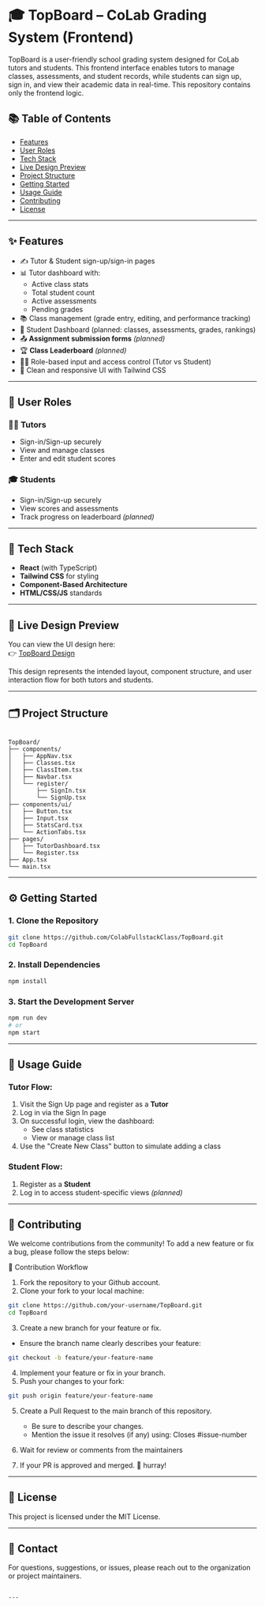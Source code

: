 # 🎓 TopBoard – CoLab Grading System (Frontend)

TopBoard is a user-friendly school grading system designed for CoLab tutors and students. This frontend interface enables tutors to manage classes, assessments, and student records, while students can sign up, sign in, and view their academic data in real-time. This repository contains only the frontend logic.

## 📚 Table of Contents

- [Features](#features)
- [User Roles](#user-roles)
- [Tech Stack](#tech-stack)
- [Live Design Preview](#-live-design-preview)
- [Project Structure](#project-structure)
- [Getting Started](#getting-started)
- [Usage Guide](#usage-guide)
- [Contributing](#contributing)
- [License](#license)

---

## ✨ Features

- ✍️ Tutor & Student sign-up/sign-in pages
- 📊 Tutor dashboard with:
  - Active class stats
  - Total student count
  - Active assessments
  - Pending grades
- 📚 Class management (grade entry, editing, and performance tracking)
- 🧮 Student Dashboard (planned: classes, assessments, grades, rankings)
- 📤 **Assignment submission forms** _(planned)_
- 🏆 **Class Leaderboard** _(planned)_
- 🧑‍🏫 Role-based input and access control (Tutor vs Student)
- 📱 Clean and responsive UI with Tailwind CSS

---

## 👥 User Roles

### 🧑‍🏫 Tutors

- Sign-in/Sign-up securely
- View and manage classes
- Enter and edit student scores

### 🎓 Students

- Sign-in/Sign-up securely
- View scores and assessments
- Track progress on leaderboard _(planned)_

---

## 🧰 Tech Stack

- **React** (with TypeScript)
- **Tailwind CSS** for styling
- **Component-Based Architecture**
- **HTML/CSS/JS** standards

---

## 🎨 Live Design Preview

You can view the UI design here:  
👉 [TopBoard Design](https://www.figma.com/design/njXG0r5uMsFnxWl8g45f4A/fs-class?node-id=0-1&p=f&t=baEXr6SdGl1Ic3DB-0)

This design represents the intended layout, component structure, and user interaction flow for both tutors and students.

---

## 🗂 Project Structure

```

TopBoard/
├── components/
│   ├── AppNav.tsx
│   ├── Classes.tsx
│   ├── ClassItem.tsx
│   ├── Navbar.tsx
│   └── register/
│       ├── SignIn.tsx
│       └── SignUp.tsx
├── components/ui/
│   ├── Button.tsx
│   ├── Input.tsx
│   ├── StatsCard.tsx
│   └── ActionTabs.tsx
├── pages/
│   ├── TutorDashboard.tsx
│   └── Register.tsx
├── App.tsx
└── main.tsx

```

---

## ⚙️ Getting Started

### 1. Clone the Repository

```bash
git clone https://github.com/ColabFullstackClass/TopBoard.git
cd TopBoard
```

### 2. Install Dependencies

```bash
npm install
```

### 3. Start the Development Server

```bash
npm run dev
# or
npm start
```

---

## 🚀 Usage Guide

### Tutor Flow:

1. Visit the Sign Up page and register as a **Tutor**
2. Log in via the Sign In page
3. On successful login, view the dashboard:
   - See class statistics
   - View or manage class list
4. Use the "Create New Class" button to simulate adding a class

### Student Flow:

1. Register as a **Student**
2. Log in to access student-specific views _(planned)_

---

## 🤝 Contributing
We welcome contributions from the community! To add a new feature or fix a bug, please follow the steps below:

🔧 Contribution Workflow
1. Fork the repository to your Github account.
2. Clone your fork to your local machine:

```bash
git clone https://github.com/your-username/TopBoard.git
cd TopBoard

```

3. Create a new branch for your feature or fix.
 - Ensure the branch name clearly describes your feature:

```bash
git checkout -b feature/your-feature-name
```

4. Implement your feature or fix in your branch.
5. Push your changes to your fork:

```bash
git push origin feature/your-feature-name
```

5. Create a Pull Request to the main branch of this repository.
   - Be sure to describe your changes.
   - Mention the issue it resolves (if any) using: Closes #issue-number

6. Wait for review or comments from the maintainers
7. If your PR is approved and merged. 🎉 hurray!

---

## 📄 License

This project is licensed under the MIT License.

---

## 🙋 Contact

For questions, suggestions, or issues, please reach out to the organization or project maintainers.

```

---
```
